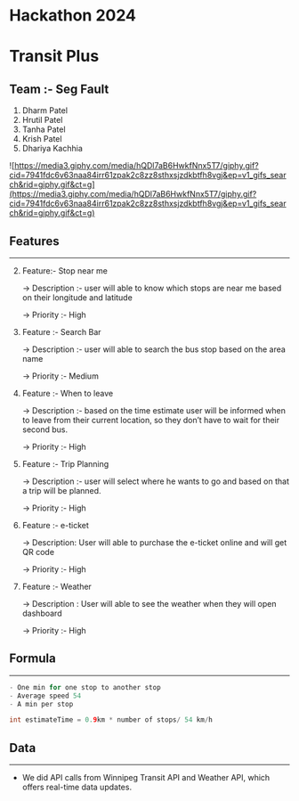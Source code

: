 # Hackathon 2024


# Transit Plus

## Team :- Seg Fault

1. Dharm Patel 
2. Hrutil Patel
3. Tanha Patel 
4. Krish Patel 
5. Dhariya Kachhia 

![https://media3.giphy.com/media/hQDl7aB6HwkfNnx5T7/giphy.gif?cid=7941fdc6v63naa84irr61zpak2c8zz8sthxsjzdkbtfh8vgj&ep=v1_gifs_search&rid=giphy.gif&ct=g](https://media3.giphy.com/media/hQDl7aB6HwkfNnx5T7/giphy.gif?cid=7941fdc6v63naa84irr61zpak2c8zz8sthxsjzdkbtfh8vgj&ep=v1_gifs_search&rid=giphy.gif&ct=g)

## Features

---



2. Feature:- Stop near me 
    
    → Description :- user will able to know which stops are near me based on their longitude and latitude 
    
    → Priority :- High 
    
3. Feature :- Search Bar  
    
    → Description :- user will able to search the bus stop based on the area name 
    
    → Priority :- Medium 
    
4. Feature :- When to leave 
    
    → Description :- based on the time estimate user will be informed when to leave from their current location, so they don’t have to wait for their second bus. 
    
    → Priority :- High 
    
5. Feature :- Trip Planning 
    
    → Description :- user will select where he wants to go and based on that a trip will be planned. 
    
    → Priority :- High 
    
    
7. Feature :-  e-ticket 
    
    → Description: User will able to purchase the e-ticket online and will get QR code 
    
    → Priority :- High 

8. Feature :- Weather

   -> Description : User will able to see the weather when they will open dashboard

   -> Priority :- High

## Formula

---

```java
- One min for one stop to another stop
- Average speed 54
- A min per stop

int estimateTime = 0.9km * number of stops/ 54 km/h
```

## Data

---

- We did API calls from Winnipeg Transit API and Weather API, which offers real-time data updates.
